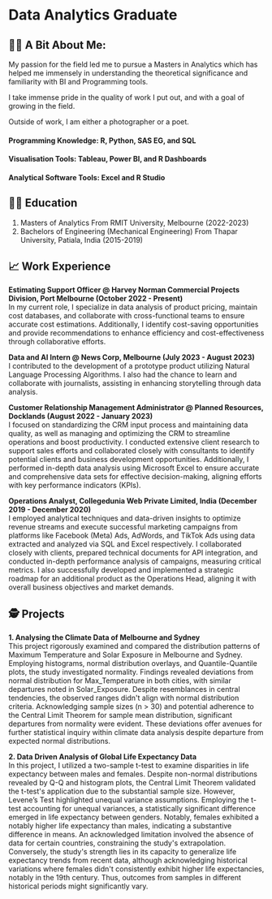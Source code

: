 # Data Analytics Graduate 

## 👨‍💻 A Bit About Me:
My passion for the field led me to pursue a Masters in Analytics which has helped me immensely in understanding the theoretical significance and familiarity with BI and Programming tools. 

I take immense pride in the quality of work I put out, and with a goal of growing in the field. 

Outside of work, I am either a photographer or a poet.

#### Programming Knowledge: R, Python, SAS EG, and SQL
#### Visualisation Tools: Tableau, Power BI, and R Dashboards 
#### Analytical Software Tools: Excel and R Studio

## 👨‍🎓 Education 
1. Masters of Analytics From RMIT University, Melbourne (2022-2023)
2. Bachelors of Engineering (Mechanical Engineering) From Thapar University, Patiala, India (2015-2019)

## 📈 Work Experience
**Estimating Support Officer @ Harvey Norman Commercial Projects Division, Port Melbourne (October 2022 - Present)**
<br>
In my current role, I specialize in data analysis of product pricing, maintain cost databases, and collaborate with cross-functional teams to ensure accurate cost estimations. Additionally, I identify cost-saving opportunities and provide recommendations to enhance efficiency and cost-effectiveness through collaborative efforts.

**Data and AI Intern @ News Corp, Melbourne (July 2023 - August 2023)**
<br>
I contributed to the development of a prototype product utilizing Natural Language Processing Algorithms. I also had the chance to learn and collaborate with journalists, assisting in enhancing storytelling through data analysis.

**Customer Relationship Management Administrator @ Planned Resources, Docklands (August 2022 - January 2023)**
<br>
I focused on standardizing the CRM input process and maintaining data quality, as well as managing and optimizing the CRM to streamline operations and boost productivity. I conducted extensive client research to support sales efforts and collaborated closely with consultants to identify potential clients and business development opportunities. Additionally, I performed in-depth data analysis using Microsoft Excel to ensure accurate and comprehensive data sets for effective decision-making, aligning efforts with key performance indicators (KPIs).

**Operations Analyst, Collegedunia Web Private Limited, India (December 2019 - December 2020)**
<br>
I employed analytical techniques and data-driven insights to optimize revenue streams and execute successful marketing campaigns from platforms like Facebook (Meta) Ads, AdWords, and TikTok Ads using data extracted and analyzed via SQL and Excel respectively. I collaborated closely with clients, prepared technical documents for API integration, and conducted in-depth performance analysis of campaigns, measuring critical metrics. I also successfully developed and implemented a strategic roadmap for an additional product as the Operations Head, aligning it with overall business objectives and market demands.

## 🕵️ Projects
**1. Analysing the Climate Data of Melbourne and Sydney**
<br> 
This project rigorously examined and compared the distribution patterns of Maximum Temperature and Solar Exposure in Melbourne and Sydney. Employing histograms, normal distribution overlays, and Quantile-Quantile plots, the study investigated normality. Findings revealed deviations from normal distribution for Max_Temperature in both cities, with similar departures noted in Solar_Exposure. Despite resemblances in central tendencies, the observed ranges didn't align with normal distribution criteria. Acknowledging sample sizes (n > 30) and potential adherence to the Central Limit Theorem for sample mean distribution, significant departures from normality were evident. These deviations offer avenues for further statistical inquiry within climate data analysis despite departure from expected normal distributions.

**2. Data Driven Analysis of Global Life Expectancy Data**
<br> 
In this project, I  utilized a two-sample t-test to examine disparities in life expectancy between males and females. Despite non-normal distributions revealed by Q-Q and histogram plots, the Central Limit Theorem validated the t-test's application due to the substantial sample size. However, Levene’s Test highlighted unequal variance assumptions. Employing the t-test accounting for unequal variances, a statistically significant difference emerged in life expectancy between genders. Notably, females exhibited a notably higher life expectancy than males, indicating a substantive difference in means. An acknowledged limitation involved the absence of data for certain countries, constraining the study's extrapolation. Conversely, the study's strength lies in its capacity to generalize life expectancy trends from recent data, although acknowledging historical variations where females didn't consistently exhibit higher life expectancies, notably in the 19th century. Thus, outcomes from samples in different historical periods might significantly vary.
